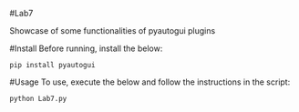 #Lab7

Showcase of some functionalities of pyautogui plugins

#Install
Before running, install the below: 

```
pip install pyautogui
```

#Usage
To use, execute the below and follow the instructions in the script:

```
python Lab7.py
```
